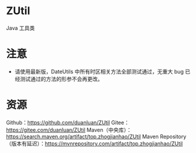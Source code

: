 # ZUtil

Java 工具类

# 注意

* 请使用最新版，DateUtils 中所有时区相关方法全部测试通过，无重大 bug 已经测试通过的方法的形参不会再更改。

# 资源

Github：https://github.com/duanluan/ZUtil
Gitee：https://gitee.com/duanluan/ZUtil
Maven（中央库）：https://search.maven.org/artifact/top.zhogjianhao/ZUtil
Maven Repository（版本有延迟）：https://mvnrepository.com/artifact/top.zhogjianhao/ZUtil
